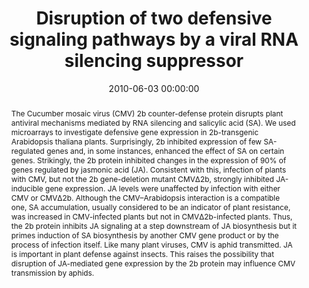 ---
title: "Disruption of two defensive signaling pathways by a viral RNA silencing suppressor"
subtitle: ""
summary: ""
authors: 
- Lewsey MG
- Murphy AM
- MacLean D
- Dalchau N
- Westwood JH
- Macaulay K
- Bennett MH
- Moulin M
- Hanke DE
- Powell G
- Smith AG


tags: []
categories: [Plant Biology]
date: 2010-06-03 00:00:00
publishDate: 2010-06-03 00:00:00
featured: false
draft: false
publication: 'Molecular plant-microbe interactions'
publication_types: ["2"]

doi: 'https://doi.org/10.1094/MPMI-23-7-0835'
abstract: The Cucumber mosaic virus (CMV) 2b counter-defense protein disrupts plant antiviral mechanisms mediated by RNA silencing and salicylic acid (SA). We used microarrays to investigate defensive gene expression in 2b-transgenic Arabidopsis thaliana plants. Surprisingly, 2b inhibited expression of few SA-regulated genes and, in some instances, enhanced the effect of SA on certain genes. Strikingly, the 2b protein inhibited changes in the expression of 90% of genes regulated by jasmonic acid (JA). Consistent with this, infection of plants with CMV, but not the 2b gene-deletion mutant CMVΔ2b, strongly inhibited JA-inducible gene expression. JA levels were unaffected by infection with either CMV or CMVΔ2b. Although the CMV–Arabidopsis interaction is a compatible one, SA accumulation, usually considered to be an indicator of plant resistance, was increased in CMV-infected plants but not in CMVΔ2b-infected plants. Thus, the 2b protein inhibits JA signaling at a step downstream of JA biosynthesis but it primes induction of SA biosynthesis by another CMV gene product or by the process of infection itself. Like many plant viruses, CMV is aphid transmitted. JA is important in plant defense against insects. This raises the possibility that disruption of JA-mediated gene expression by the 2b protein may influence CMV transmission by aphids.

projects: []
---